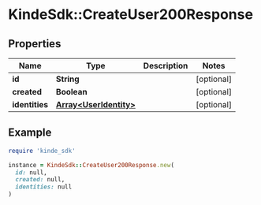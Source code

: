 # KindeSdk::CreateUser200Response

## Properties

| Name | Type | Description | Notes |
| ---- | ---- | ----------- | ----- |
| **id** | **String** |  | [optional] |
| **created** | **Boolean** |  | [optional] |
| **identities** | [**Array&lt;UserIdentity&gt;**](UserIdentity.md) |  | [optional] |

## Example

```ruby
require 'kinde_sdk'

instance = KindeSdk::CreateUser200Response.new(
  id: null,
  created: null,
  identities: null
)
```

